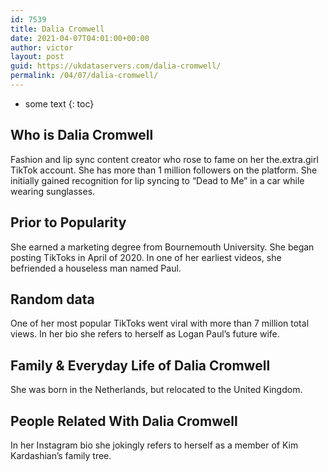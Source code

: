 ```yaml
---
id: 7539
title: Dalia Cromwell
date: 2021-04-07T04:01:00+00:00
author: victor
layout: post
guid: https://ukdataservers.com/dalia-cromwell/
permalink: /04/07/dalia-cromwell/
---
```


* some text
{: toc}


## Who is Dalia Cromwell



Fashion and lip sync content creator who rose to fame on her the.extra.girl TikTok account. She has more than 1 million followers on the platform. She initially gained recognition for lip syncing to &#8220;Dead to Me&#8221; in a car while wearing sunglasses. 

                
                
                
## Prior to Popularity



She earned a marketing degree from Bournemouth University. She began posting TikToks in April of 2020. In one of her earliest videos, she befriended a houseless man named Paul.

                
                
                
## Random data



One of her most popular TikToks went viral with more than 7 million total views. In her bio she refers to herself as Logan Paul&#8217;s future wife. 

                
                
                
## Family & Everyday Life of Dalia Cromwell



She was born in the Netherlands, but relocated to the United Kingdom.

                
                
                
## People Related With Dalia Cromwell



In her Instagram bio she jokingly refers to herself as a member of Kim Kardashian&#8217;s family tree. 

                
              
            
          
          
          